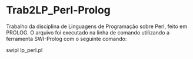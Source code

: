 # Trab2LP_Perl-Prolog
Trabalho da disciplina de Linguagens de Programação sobre Perl, feito em PROLOG. O arquivo foi executado na linha de comando utilizando a ferramenta SWI-Prolog com o seguinte comando:

  swipl lp_perl.pl
